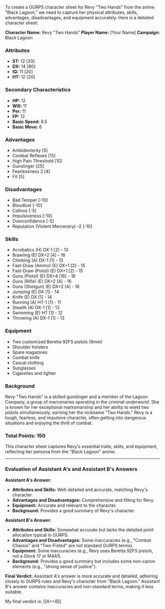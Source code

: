 
To create a GURPS character sheet for Revy "Two Hands" from the anime "Black Lagoon," we need to capture her physical attributes, skills, advantages, disadvantages, and equipment accurately. Here is a detailed character sheet:

**Character Name:** Revy "Two Hands"
**Player Name:** [Your Name]
**Campaign:** Black Lagoon

### Attributes
- **ST:** 12 [20]
- **DX:** 14 [80]
- **IQ:** 11 [20]
- **HT:** 12 [20]

### Secondary Characteristics
- **HP:** 12
- **Will:** 11
- **Per:** 11
- **FP:** 12
- **Basic Speed:** 6.5
- **Basic Move:** 6

### Advantages
- Ambidexterity [5]
- Combat Reflexes [15]
- High Pain Threshold [10]
- Gunslinger [25]
- Fearlessness 2 [4]
- Fit [5]

### Disadvantages
- Bad Temper [-10]
- Bloodlust [-10]
- Callous [-5]
- Impulsiveness [-10]
- Overconfidence [-5]
- Reputation (Violent Mercenary) -2 [-10]

### Skills
- Acrobatics (H) DX-1 [2] - 13
- Brawling (E) DX+2 [4] - 16
- Climbing (A) DX-1 [1] - 13
- Fast-Draw (Ammo) (E) DX+1 [2] - 15
- Fast-Draw (Pistol) (E) DX+1 [2] - 15
- Guns (Pistol) (E) DX+4 [16] - 18
- Guns (Rifle) (E) DX+2 [4] - 16
- Guns (Shotgun) (E) DX+2 [4] - 16
- Jumping (E) DX [1] - 14
- Knife (E) DX [1] - 14
- Running (A) HT-1 [1] - 11
- Stealth (A) DX-1 [1] - 13
- Swimming (E) HT [1] - 12
- Throwing (A) DX-1 [1] - 13

### Equipment
- Two customized Beretta 92FS pistols (9mm)
- Shoulder holsters
- Spare magazines
- Combat knife
- Casual clothing
- Sunglasses
- Cigarettes and lighter

### Background
Revy "Two Hands" is a skilled gunslinger and a member of the Lagoon Company, a group of mercenaries operating in the criminal underworld. She is known for her exceptional marksmanship and her ability to wield two pistols simultaneously, earning her the nickname "Two Hands." Revy is a tough, fearless, and impulsive character, often getting into dangerous situations and enjoying the thrill of combat.

### Total Points: 150

This character sheet captures Revy's essential traits, skills, and equipment, reflecting her persona from the "Black Lagoon" anime.

---

### Evaluation of Assistant A's and Assistant B's Answers

**Assistant A's Answer:**
- **Attributes and Skills:** Well-detailed and accurate, matching Revy's character.
- **Advantages and Disadvantages:** Comprehensive and fitting for Revy.
- **Equipment:** Accurate and relevant to the character.
- **Background:** Provides a good summary of Revy's character.

**Assistant B's Answer:**
- **Attributes and Skills:** Somewhat accurate but lacks the detailed point allocation typical in GURPS.
- **Advantages and Disadvantages:** Some inaccuracies (e.g., "Combat Chassis" and "Two-Fisted" are not standard GURPS terms).
- **Equipment:** Some inaccuracies (e.g., Revy uses Beretta 92FS pistols, not a Glock 17 or M4A1).
- **Background:** Provides a good summary but includes some non-canon elements (e.g., "strong sense of justice").

**Final Verdict:**
Assistant A's answer is more accurate and detailed, adhering closely to GURPS rules and Revy's character from "Black Lagoon." Assistant B's answer contains inaccuracies and non-standard terms, making it less suitable.

My final verdict is: [[A>>B]]